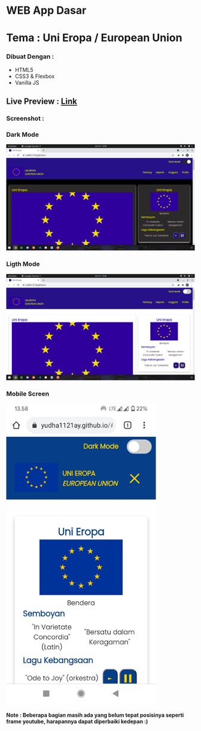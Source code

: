 # WEB App Dasar
# Tema : Uni Eropa / European Union
  
<h3>Dibuat Dengan :</h3>
<ul>
  <li> HTML5 </li>
  <li> CSS3 & Flexbox </li>
  <li> Vanilla JS </li>
</ul>

<h2>Live Preview : <a href="https://yudha1121ay.github.io/web-profile-uni-eropa" target="_blank" > Link </a>

<h3>Screenshot :</h3>
<h3>Dark Mode</h3>
<img src="/screenshot/SS-Desktop-DarkMode.png" alt="darkmode" width="800px">
  
<h3>Ligth Mode</h3>
<img src="/screenshot/SS-Desktop-LightMode.png" alt="darkmode" width="800px">

<h3>Mobile Screen</h3>
<img src="/screenshot/SS-Mobile.jpg" alt="darkmode" height="800px">

<h4> Note : Beberapa bagian masih ada yang belum tepat posisinya seperti frame youtube, harapannya dapat diperbaiki kedepan :) </h4>
